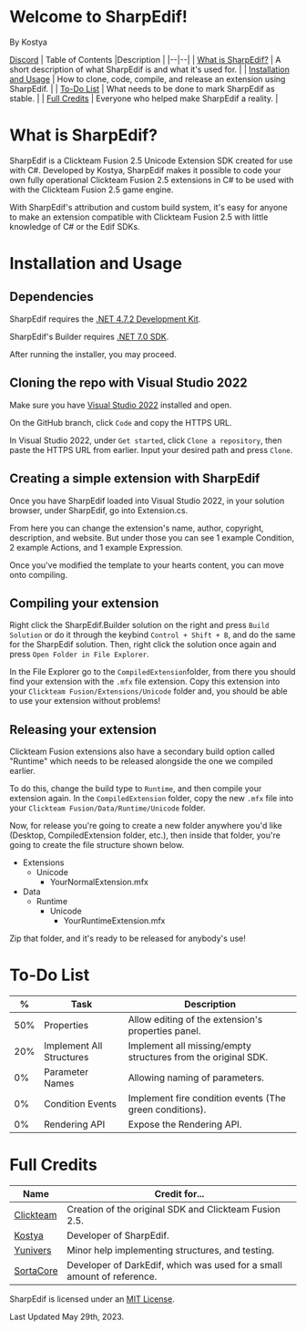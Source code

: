 
#  Welcome to SharpEdif!

By Kostya

[Discord](https://www.discord.com/invite/wsH3KNtvvJ)
| Table of Contents |Description  |
|--|--|
| [What is SharpEdif?](https://github.com/CTFAK/SharpEdif#what-is-sharpedif) | A short description of what SharpEdif is and what it's used for. |
| [Installation and Usage](https://github.com/CTFAK/SharpEdif#installation-and-usage)  | How to clone, code, compile, and release an extension using SharpEdif.  |
| [To-Do List](https://github.com/CTFAK/SharpEdif#to-do-list) | What needs to be done to mark SharpEdif as stable. |
| [Full Credits](https://github.com/CTFAK/SharpEdif#full-credits) | Everyone who helped make SharpEdif a reality. |

#  What is SharpEdif?

SharpEdif is a Clickteam Fusion 2.5 Unicode Extension SDK created for use with C#. Developed by Kostya, SharpEdif makes it possible to code your own fully operational Clickteam Fusion 2.5 extensions in C# to be used with with the Clickteam Fusion 2.5 game engine.

With SharpEdif's attribution and custom build system, it's easy for anyone to make an extension compatible with Clickteam Fusion 2.5 with little knowledge of C# or the Edif SDKs.

#  Installation and Usage

##  Dependencies

SharpEdif requires the [.NET 4.7.2 Development Kit](https://dotnet.microsoft.com/en-us/download/dotnet-framework/net472).

SharpEdif's Builder requires [.NET 7.0 SDK](https://dotnet.microsoft.com/en-us/download/dotnet/7.0).

After running the installer, you may proceed.

##  Cloning the repo with Visual Studio 2022

Make sure you have [Visual Studio 2022](https://visualstudio.microsoft.com/) installed and open.

On the GitHub branch, click `Code` and copy the HTTPS URL.

In Visual Studio 2022, under `Get started`, click `Clone a repository`, then paste the HTTPS URL from earlier. Input your desired path and press `Clone`.

##  Creating a simple extension with SharpEdif

Once you have SharpEdif loaded into Visual Studio 2022, in your solution browser, under SharpEdif, go into Extension.cs.

From here you can change the extension's name, author, copyright, description, and website. But under those you can see 1 example Condition, 2 example Actions, and 1 example Expression.

Once you've modified the template to your hearts content, you can move onto compiling.

##  Compiling your extension

Right click the SharpEdif.Builder solution on the right and press `Build Solution` or do it through the keybind `Control + Shift + B`, and do the same for the SharpEdif solution. Then, right click the solution once again and press `Open Folder in File Explorer`.

In the File Explorer go to the `CompiledExtension`folder, from there you should find your extension with the `.mfx` file extension. Copy this extension into your `Clickteam Fusion/Extensions/Unicode` folder and, you should be able to use your extension without problems!

##  Releasing your extension

Clickteam Fusion extensions also have a secondary build option called "Runtime" which needs to be released alongside the one we compiled earlier.

To do this, change the build type to `Runtime`, and then compile your extension again. In the `CompiledExtension` folder, copy the new `.mfx` file into your `Clickteam Fusion/Data/Runtime/Unicode` folder.

Now, for release you're going to create a new folder anywhere you'd like (Desktop, CompiledExtension folder, etc.), then inside that folder, you're going to create the file structure shown below.

 - Extensions
	 - Unicode
		 - YourNormalExtension.mfx
 - Data
	 - Runtime
		 - Unicode
			 - YourRuntimeExtension.mfx

Zip that folder, and it's ready to be released for anybody's use!

#  To-Do List

|%| Task |Description
|--|--|--|
| 50% | Properties | Allow editing of the extension's properties panel. |
| 20% | Implement All Structures | Implement all missing/empty structures from the original SDK. 
| 0% | Parameter Names | Allowing naming of parameters. |
| 0% | Condition Events | Implement fire condition events (The green conditions). |
| 0% | Rendering API | Expose the Rendering API. ||

#  Full Credits

|Name| Credit for... |
|--|--|
| [Clickteam](https://www.clickteam.com/) | Creation of the original SDK and Clickteam Fusion 2.5. |
| [Kostya](https://github.com/1987kostya1) | Developer of SharpEdif. |
| [Yunivers](https://github.com/AITYunivers) | Minor help implementing structures, and testing. |
| [SortaCore](https://github.com/SortaCore) | Developer of DarkEdif, which was used for a small amount of reference. |

SharpEdif is licensed under an [MIT License](https://github.com/CTFAK/SharpEdif/blob/master/LICENSE).

Last Updated May 29th, 2023.
